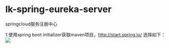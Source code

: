 # lk-spring-eureka-server  
springcloud服务注册中心

1.使用spring boot initializer获取maven项目，http://start.spring.io/
选择如下：
![](https://github.com/lk6678979/lk-spring-eureka-server/raw/master/readme/iochoose.png)  
